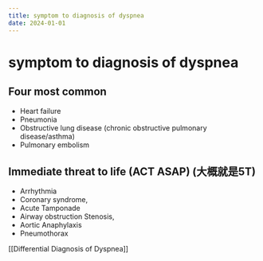 ```yaml
---
title: symptom to diagnosis of dyspnea
date: 2024-01-01
---
```

# symptom to diagnosis of dyspnea

## Four most common
* Heart failure
* Pneumonia 
* Obstructive lung disease (chronic obstructive pulmonary disease/asthma) 
* Pulmonary embolism

## Immediate threat to life (ACT ASAP) (大概就是5T)
* Arrhythmia 
* Coronary syndrome, 
* Acute Tamponade 
* Airway obstruction Stenosis, 
* Aortic Anaphylaxis 
* Pneumothorax
 
[[Differential Diagnosis of Dyspnea]]
